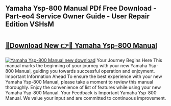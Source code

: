 ## Yamaha Ysp-800 Manual PDf Free Download - Part-eo4 Service Owner Guide - User Repair Edition VSHsM

# <h2><a href="http://bc25185.oget.top/?id=Yamaha+Ysp-800+Manual">🔗Download New 👉🔴 Yamaha Ysp-800 Manual</a></h2>

[![Yamaha Ysp-800 Manual new download](https://i.imgur.com/5g1atiW.png)](http://bc25185.oget.top/?id=Yamaha+Ysp-800+Manual)
Your Journey Begins Here This manual marks the beginning of your journey with your new Yamaha Ysp-800 Manual, guiding you towards successful operation and enjoyment. Important Information Ahead To ensure the best experience with your new Yamaha Ysp-800 Manual, please take a moment to review this manual thoroughly. Enjoy the convenience of list of features while using your new Yamaha Ysp-800 Manual. Your Feedback is Important Yamaha Ysp-800 Manual. We value your input and are committed to continuous improvement.
